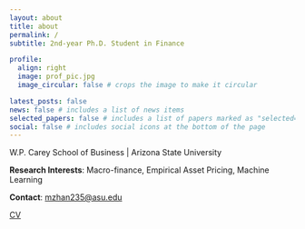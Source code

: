 ```yaml
---
layout: about
title: about
permalink: /
subtitle: 2nd-year Ph.D. Student in Finance 

profile:
  align: right
  image: prof_pic.jpg
  image_circular: false # crops the image to make it circular

latest_posts: false
news: false # includes a list of news items
selected_papers: false # includes a list of papers marked as "selected={true}"
social: false # includes social icons at the bottom of the page
---
```


W.P. Carey School of Business \| Arizona State University

**Research Interests**: Macro-finance, Empirical Asset Pricing, Machine Learning

**Contact**: mzhan235@asu.edu

[CV](https://1drv.ms/b/s!AnIXo0FznANzged6FJFeOWy5oXjQRg?e=3SxYX5)